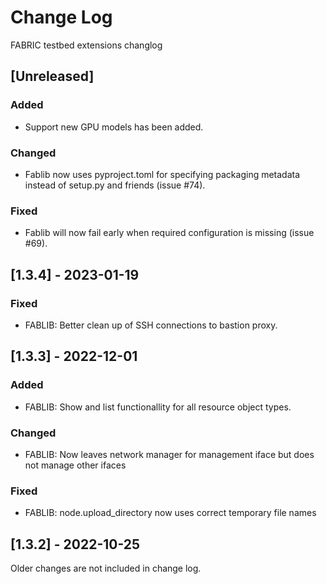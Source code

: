 # Change Log

FABRIC testbed extensions changlog

## [Unreleased]

### Added 

- Support new GPU models has been added.

### Changed

- Fablib now uses pyproject.toml for specifying packaging metadata instead of setup.py and friends (issue #74).

### Fixed

- Fablib will now fail early when required configuration is missing  (issue #69).

## [1.3.4] - 2023-01-19

### Fixed

- FABLIB: Better clean up of SSH connections to bastion proxy.


## [1.3.3] - 2022-12-01

 
### Added
- FABLIB:  Show and list functionallity for all resource object types.
 
### Changed
 
- FABLIB:  Now leaves network manager for management iface but does not manage other ifaces

### Fixed

- FABLIB: node.upload_directory now uses correct temporary file names

 
 
 
## [1.3.2] - 2022-10-25
  
Older changes are not included in change log.
